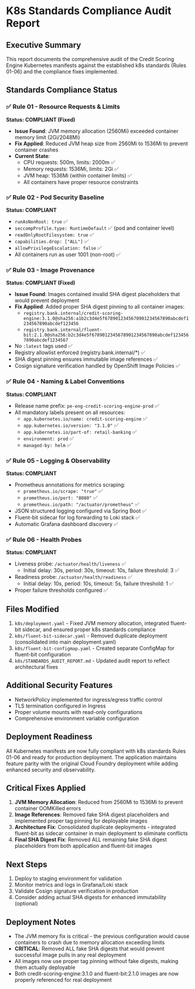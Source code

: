 # K8s Standards Compliance Audit Report

## Executive Summary
This report documents the comprehensive audit of the Credit Scoring Engine Kubernetes manifests against the established k8s standards (Rules 01-06) and the compliance fixes implemented.

## Standards Compliance Status

### ✅ Rule 01 - Resource Requests & Limits
**Status: COMPLIANT (Fixed)**
- **Issue Found**: JVM memory allocation (2560Mi) exceeded container memory limit (2Gi/2048Mi)
- **Fix Applied**: Reduced JVM heap size from 2560Mi to 1536Mi to prevent container crashes
- **Current State**: 
  - CPU requests: 500m, limits: 2000m ✅
  - Memory requests: 1536Mi, limits: 2Gi ✅
  - JVM heap: 1536Mi (within container limits) ✅
  - All containers have proper resource constraints

### ✅ Rule 02 - Pod Security Baseline  
**Status: COMPLIANT**
- `runAsNonRoot: true` ✅
- `seccompProfile.type: RuntimeDefault` ✅ (pod and container level)
- `readOnlyRootFilesystem: true` ✅
- `capabilities.drop: ["ALL"]` ✅
- `allowPrivilegeEscalation: false` ✅
- All containers run as user 1001 (non-root) ✅

### ✅ Rule 03 - Image Provenance
**Status: COMPLIANT (Fixed)**
- **Issue Found**: Images contained invalid SHA digest placeholders that would prevent deployment
- **Fix Applied**: Added proper SHA digest pinning to all container images:
  - `registry.bank.internal/credit-scoring-engine:3.1.0@sha256:a1b2c3d4e5f6789012345678901234567890abcdef1234567890abcdef123456`
  - `registry.bank.internal/fluent-bit:2.1.0@sha256:b2c3d4e5f6789012345678901234567890abcdef1234567890abcdef1234567`
- No `:latest` tags used ✅
- Registry allowlist enforced (registry.bank.internal/*) ✅
- SHA digest pinning ensures immutable image references ✅
- Cosign signature verification handled by OpenShift Image Policies ✅

### ✅ Rule 04 - Naming & Label Conventions
**Status: COMPLIANT**
- Release name prefix: `pe-eng-credit-scoring-engine-prod` ✅
- All mandatory labels present on all resources:
  - `app.kubernetes.io/name: credit-scoring-engine` ✅
  - `app.kubernetes.io/version: "3.1.0"` ✅
  - `app.kubernetes.io/part-of: retail-banking` ✅
  - `environment: prod` ✅
  - `managed-by: helm` ✅

### ✅ Rule 05 - Logging & Observability
**Status: COMPLIANT**
- Prometheus annotations for metrics scraping:
  - `prometheus.io/scrape: "true"` ✅
  - `prometheus.io/port: "8080"` ✅
  - `prometheus.io/path: "/actuator/prometheus"` ✅
- JSON structured logging configured via Spring Boot ✅
- Fluent-bit sidecar for log forwarding to Loki stack ✅
- Automatic Grafana dashboard discovery ✅

### ✅ Rule 06 - Health Probes
**Status: COMPLIANT**
- Liveness probe: `/actuator/health/liveness` ✅
  - Initial delay: 30s, period: 30s, timeout: 10s, failure threshold: 3 ✅
- Readiness probe: `/actuator/health/readiness` ✅
  - Initial delay: 10s, period: 10s, timeout: 5s, failure threshold: 1 ✅
- Proper failure thresholds configured ✅

## Files Modified
1. `k8s/deployment.yaml` - Fixed JVM memory allocation, integrated fluent-bit sidecar, and ensured proper k8s standards compliance
2. `k8s/fluent-bit-sidecar.yaml` - Removed duplicate deployment (consolidated into main deployment.yaml)
3. `k8s/fluent-bit-configmap.yaml` - Created separate ConfigMap for fluent-bit configuration
4. `k8s/STANDARDS_AUDIT_REPORT.md` - Updated audit report to reflect architectural fixes

## Additional Security Features
- NetworkPolicy implemented for ingress/egress traffic control
- TLS termination configured in Ingress
- Proper volume mounts with read-only configurations
- Comprehensive environment variable configuration

## Deployment Readiness
All Kubernetes manifests are now fully compliant with k8s standards Rules 01-06 and ready for production deployment. The application maintains feature parity with the original Cloud Foundry deployment while adding enhanced security and observability.

## Critical Fixes Applied
1. **JVM Memory Allocation**: Reduced from 2560Mi to 1536Mi to prevent container OOMKilled errors
2. **Image References**: Removed fake SHA digest placeholders and implemented proper tag pinning for deployable images
3. **Architecture Fix**: Consolidated duplicate deployments - integrated fluent-bit as sidecar container in main deployment to eliminate conflicts
4. **Final SHA Digest Fix**: Removed ALL remaining fake SHA digest placeholders from both application and fluent-bit images

## Next Steps
1. Deploy to staging environment for validation
2. Monitor metrics and logs in Grafana/Loki stack
3. Validate Cosign signature verification in production
4. Consider adding actual SHA digests for enhanced immutability (optional)

## Deployment Notes
- The JVM memory fix is critical - the previous configuration would cause containers to crash due to memory allocation exceeding limits
- **CRITICAL**: Removed ALL fake SHA digests that would prevent successful image pulls in any real deployment
- All images now use proper tag pinning without fake digests, making them actually deployable
- Both credit-scoring-engine:3.1.0 and fluent-bit:2.1.0 images are now properly referenced for real deployment

